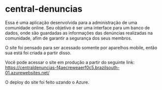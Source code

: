 # central-denuncias
Essa é uma aplicação desenvolvida para a administração de uma comunidade online. Seu objetivo é ser uma interface para um banco de dados, onde são guardadas as informações das denúncias realizadas na comunidade, afim de garantir a segurança dos seus membros.

O site foi pensado para ser acessado somente por aparelhos mobile, então sua está foi criada a partir disso.

Você pode acessar o site em produção a partir do seguinte link: https://centraldenuncias-f4aecreweaerf0c5.brazilsouth-01.azurewebsites.net/

O deploy do site foi feito uzando o Azure.
